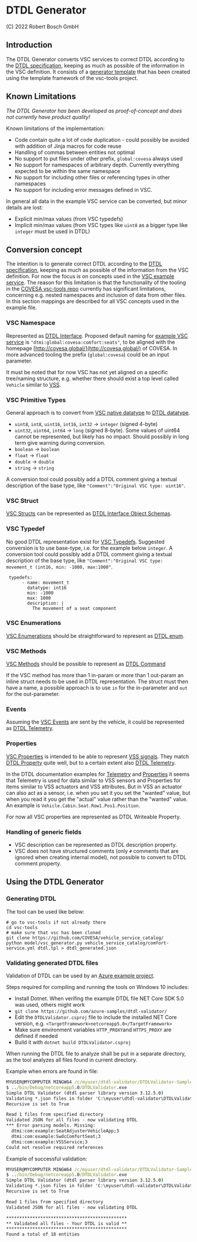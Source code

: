 # DTDL Generator

(C) 2022 Robert Bosch GmbH

## Introduction

The DTDL Generator converts VSC services to correct DTDL according to the [DTDL specification](https://github.com/Azure/opendigitaltwins-dtdl/blob/master/DTDL/v2/dtdlv2.md), keeping as much as possible of the information in the VSC definition.
It consists of a [generator template](dtdl.tpl) that has been created using the template framework of the vsc-tools project.

## Known Limitations

*The DTDL Generator has been developed as proof-of-concept and does not currently have product quality!*

Known limitations of the implementation:

* Code contain quite a lot of code duplication - could possibly be avoided with addition of Jinja macros for code reuse
* Handling of commas between entities not optimal
* No support to put files under other prefix, `global:covesa` always used
* No support for namespaces of arbitrary depth. Currently everything expected to be within the same namespace
* No support for including other files or referencing types in other namespaces
* No support for including error messages defined in VSC.


In general all data in the example VSC service can be converted, but minor details are lost:

- Explicit min/max values (from VSC typedefs)
- Implicit min/max values (from VSC types like `uint8` as a bigger type like `integer` must be used in DTDL)


## Conversion concept
The intention is to generate correct DTDL according to the [DTDL specification](https://github.com/Azure/opendigitaltwins-dtdl/blob/master/DTDL/v2/dtdlv2.md), keeping as much as possible of the information from the VSC definition.
For now the focus is on concepts used in the [VSC example service](https://github.com/COVESA/vehicle_service_catalog/blob/master/comfort-service.yml).
The reason for this limitation is that the functionality of the tooling in the [COVESA vsc-tools repo](https://github.com/COVESA/vsc-tools) currently has significant limitations, concerning e.g. nested namespaces and inclusion of data from other files.
In this section mappings are described for all VSC concepts used in the example file. 

### VSC Namespace
Represented as [DTDL Interface](https://github.com/Azure/opendigitaltwins-dtdl/blob/master/DTDL/v2/dtdlv2.md#interface). Proposed default naming for [example VSC service](https://github.com/COVESA/vehicle_service_catalog/blob/master/comfort-service.yml) is `"dtmi:global:covesa:comfort:seats"`, to be aligned with the homepage [http://covesa.global/](http://covesa.global/) of COVESA. In more advanced tooling the prefix (`global:covesa`) could be an input parameter.

It must be noted that for now VSC has not yet aligned on a specific tree/naming structure, e.g. whether there should exist a top level called `Vehicle` similar to [VSS](https://github.com/COVESA/vehicle_signal_specification).

### VSC Primitive Types
General approach is to convert from [VSC native datatype](https://github.com/COVESA/vehicle_service_catalog#native-data-types) to [DTDL datatype](https://github.com/Azure/opendigitaltwins-dtdl/blob/master/DTDL/v2/dtdlv2.md#primitive-schemas).

- `uint8`, `int8`, `uint16`, `int16`, `int32` -> `integer` (signed 4-byte)
- `uint32`, `uint64`, `int64` -> `long` (signed 8-byte). Some values of uint64 cannot be represented, but likely has no impact. Should possibly in long term give warning during conversion.
- `boolean` -> `boolean`
- `float` -> `float`
- `double` -> `double`
- `string` -> `string`

 A conversion tool could possibly add a DTDL comment giving a textual description of the base type, like `"Comment":"Original VSC type: uint16"`.

### VSC Struct
[VSC Structs](https://github.com/COVESA/vehicle_service_catalog#namespace-list-object-structs) can be represented as [DTDL Interface Object Schemas](https://github.com/Azure/opendigitaltwins-dtdl/blob/master/DTDL/v2/dtdlv2.md#interface-schemas).

### VSC Typedef
No good DTDL representation exist for [VSC Typedefs](https://github.com/COVESA/vehicle_service_catalog#namespace-list-object-typedefs). Suggested conversion is to use base-type, i.e. for the example below `integer`. A conversion tool could possibly add a DTDL comment giving a textual description of the base type, like `"Comment":"Original VSC type: movement_t (int16, min: -1000, max:1000"`.


```
 typedefs:
      - name: movement_t
        datatype: int16
        min: -1000
        max: 1000
        description: |
          The movement of a seat component
```

### VSC Enumerations
[VSC Enumerations](https://github.com/COVESA/vehicle_service_catalog#namespace-list-object-enumerations) should be straightforward to represent as [DTDL enum](https://github.com/Azure/opendigitaltwins-dtdl/blob/master/DTDL/v2/dtdlv2.md#enum).

### VSC Methods
[VSC Methods](https://github.com/COVESA/vehicle_service_catalog#namespace-list-object-methods) should be possible to represent as [DTDL Command](https://github.com/Azure/opendigitaltwins-dtdl/blob/master/DTDL/v2/dtdlv2.md#command)

If the VSC method has more than 1 in-param or more than 1 out-param an inline struct needs to be used in DTDL representation. The struct must then have a name, a possible approach is to use `in` for the in-parameter and `out` for the out-parameter.
 
### Events
Assuming the [VSC Events](https://github.com/COVESA/vehicle_service_catalog#namespace-list-object-events) are sent by the vehicle, it could be represented as [DTDL Telemetry](https://github.com/Azure/opendigitaltwins-dtdl/blob/master/DTDL/v2/dtdlv2.md#telemetry). 

### Properties
[VSC Properties](https://github.com/COVESA/vehicle_service_catalog#namespace-list-object-properties) is intended to be able to represent [VSS signals](https://github.com/COVESA/vehicle_signal_specification). They match [DTDL Property](https://github.com/Azure/opendigitaltwins-dtdl/blob/master/DTDL/v2/dtdlv2.md#property) quite well, but to a certain extent also [DTDL Telemetry](https://github.com/Azure/opendigitaltwins-dtdl/blob/master/DTDL/v2/dtdlv2.md#telemetry).

In the DTDL documentation examples for [Telemetry](https://github.com/Azure/opendigitaltwins-dtdl/blob/master/DTDL/v2/dtdlv2.md#telemetry-examples) and [Properties](https://github.com/Azure/opendigitaltwins-dtdl/blob/master/DTDL/v2/dtdlv2.md#property-examples) it seems that Telemetry is used for data similar to VSS sensors and Properties for items similar to VSS actuators and VSS attributes.
But in VSS an actuator can also act as a sensor, i.e. when you set it you set the "wanted" value, but when you read it you get the "actual" value rather than the "wanted" value.
An example is `Vehicle.Cabin.Seat.Row1.Pos1.Position`.

For now all VSC properties are represented as DTDL Writeable Property.

### Handling of generic fields
- VSC description can be represented as DTDL description property.
- VSC does not have structured comments (only `#` comments that are ignored when creating internal model), not possible to convert to DTDL comment property.

## Using the DTDL Generator

### Generating DTDL

The tool can be used like below:

```
# go to vsc-tools if not already there
cd vsc-tools
# make sure that vsc has been cloned
git clone https://github.com/COVESA/vehicle_service_catalog/
python model/vsc_generator.py vehicle_service_catalog/comfort-service.yml dtdl.tpl > dtdl_generated.json
```

### Validating generated DTDL files

Validation of DTDL can be used by an [Azure example project](https://github.com/azure-samples/dtdl-validator/).

Steps required for compiling and running the tools on Windows 10 includes:

- Install Dotnet. When verifing the example DTDL file NET Core SDK 5.0 was used, others might work
- `git clone https://github.com/azure-samples/dtdl-validator/`
- Edit the `DTDLValidator.csproj` file to include the installed NET Core version, e.g. `<TargetFramework>netcoreapp5.0</TargetFramework>`
- Make sure environment variables `HTTP_PROXY`and `HTTPS_PROXY` are defined if needed
- Build it with `dotnet build DTDLValidator.csproj`

When running the DTDL file to analyze shall be put in a separate directory, as the tool analyzes all files found in current directory.

Example when errors are found in file:

``` bat 
MYUSER@MYCOMPUTER MINGW64 /c/myuser/dtdl-validator/DTDLValidator-Sample/DTDLValidator/tmp (master)
$ ../bin/Debug/netcoreapp5.0/DTDLValidator.exe
Simple DTDL Validator (dtdl parser library version 3.12.5.0)
Validating *.json files in folder 'C:\myuser\dtdl-validator\DTDLValidator-Sample\DTDLValidator\tmp'.
Recursive is set to True

Read 1 files from specified directory
Validated JSON for all files - now validating DTDL
*** Error parsing models. Missing:
  dtmi:com:example:SeatAdjusterVehicleApp;3
  dtmi:com:example:SwdcComfortSeat;3
  dtmi:com:example:VSSService;3
Could not resolve required references

```
Example of successful validation:

``` bat 
MYUSER@MYCOMPUTER MINGW64 /c/myuser/dtdl-validator/DTDLValidator-Sample/DTDLValidator/tmp (master)
$ ../bin/Debug/netcoreapp5.0/DTDLValidator.exe
Simple DTDL Validator (dtdl parser library version 3.12.5.0)
Validating *.json files in folder 'C:\myuser\dtdl-validator\DTDLValidator-Sample\DTDLValidator\tmp'.
Recursive is set to True

Read 1 files from specified directory
Validated JSON for all files - now validating DTDL

**********************************************
** Validated all files - Your DTDL is valid **
**********************************************
Found a total of 18 entities

```
